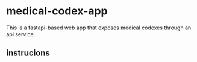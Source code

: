 # medical-codex-app
This is a fastapi-based web app that exposes medical codexes through an api service.

## instrucions
